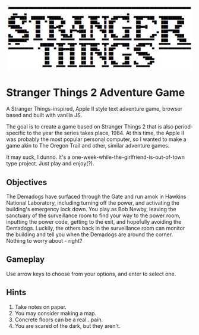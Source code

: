 ![Stranger Things Logo in ASCII](https://raw.githubusercontent.com/michaelpanik/stranger-things-adventure/master/stranger-things_ascii.png)

# Stranger Things 2 Adventure Game
A Stranger Things-inspired, Apple II style text adventure game, browser based and built with vanilla JS.

The goal is to create a game based on Stranger Things 2 that is also period-specific to the year the series takes place, 1984. At this time, the Apple II was probably the most popular personal computer, so I wanted to make a game akin to The Oregon Trail and other, similar adventure games.

It may suck, I dunno. It's a one-week-while-the-girlfriend-is-out-of-town type project. Just play and enjoy(?).

## Objectives
The Demadogs have surfaced through the Gate and run amok in Hawkins National Laboratory, including turning off the power, and activating the building's emergency lock down. You play as Bob Newby, leaving the sanctuary of the surveillance room to find your way to the power room, inputting the power code, getting to the exit, and hopefully avoiding the Demadogs. Luckily, the others back in the surveillance room can monitor the building and tell you when the Demadogs are around the corner. Nothing to worry about - right?

## Gameplay
Use arrow keys to choose from your options, and enter to select one.

## Hints
1. Take notes on paper.
2. You may consider making a map.
3. Concrete floors can be a real...pain.
4. You are scared of the dark, but they aren't.
